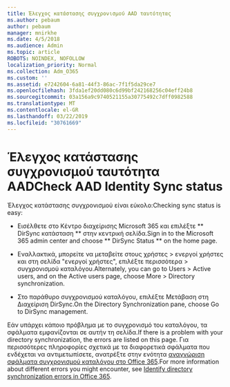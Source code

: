 ```yaml
---
title: Έλεγχος κατάστασης συγχρονισμού AAD ταυτότητας
ms.author: pebaum
author: pebaum
manager: mnirkhe
ms.date: 4/5/2018
ms.audience: Admin
ms.topic: article
ROBOTS: NOINDEX, NOFOLLOW
localization_priority: Normal
ms.collection: Adm_O365
ms.custom: ''
ms.assetid: e7242604-6a81-44f3-86ac-7f1f5da29ce7
ms.openlocfilehash: 3fda1ef20dd080c6d99bf242168256c04eff24b8
ms.sourcegitcommit: 03a156a9c9740521155a30775492c7dff0982588
ms.translationtype: MT
ms.contentlocale: el-GR
ms.lasthandoff: 03/22/2019
ms.locfileid: "30761669"
---
```

# <a name="check-aad-identity-sync-status"></a><span data-ttu-id="f14eb-102">Έλεγχος κατάστασης συγχρονισμού ταυτότητα AAD</span><span class="sxs-lookup"><span data-stu-id="f14eb-102">Check AAD Identity Sync status</span></span>

<span data-ttu-id="f14eb-103">Έλεγχος κατάστασης συγχρονισμού είναι εύκολο:</span><span class="sxs-lookup"><span data-stu-id="f14eb-103">Checking sync status is easy:</span></span> 
  
- <span data-ttu-id="f14eb-104">Εισέλθετε στο Κέντρο διαχείρισης Microsoft 365 και επιλέξτε \*\* DirSync κατάσταση \*\* στην κεντρική σελίδα.</span><span class="sxs-lookup"><span data-stu-id="f14eb-104">Sign in to the Microsoft 365 admin center and choose \*\* DirSync Status \*\* on the home page.</span></span> 
    
- <span data-ttu-id="f14eb-105">Εναλλακτικά, μπορείτε να μεταβείτε στους χρήστες \> ενεργοί χρήστες και στη σελίδα "ενεργοί χρήστες", επιλέξτε περισσότερα \> συγχρονισμού καταλόγου.</span><span class="sxs-lookup"><span data-stu-id="f14eb-105">Alternately, you can go to Users \> Active users, and on the Active users page, choose More \> Directory synchronization.</span></span>
    
- <span data-ttu-id="f14eb-106">Στο παράθυρο συγχρονισμού καταλόγου, επιλέξτε Μετάβαση στη Διαχείριση DirSync.</span><span class="sxs-lookup"><span data-stu-id="f14eb-106">On the Directory Synchronization pane, choose Go to DirSync management.</span></span> 
    
<span data-ttu-id="f14eb-107">Εάν υπάρχει κάποιο πρόβλημα με το συγχρονισμό του καταλόγου, τα σφάλματα εμφανίζονται σε αυτήν τη σελίδα.</span><span class="sxs-lookup"><span data-stu-id="f14eb-107">If there is a problem with your directory synchronization, the errors are listed on this page.</span></span> <span data-ttu-id="f14eb-108">Για περισσότερες πληροφορίες σχετικά με τα διαφορετικά σφάλματα που ενδέχεται να αντιμετωπίσετε, ανατρέξτε στην ενότητα [αναγνώριση σφάλματα συγχρονισμού καταλόγου στο Office 365](https://support.office.com/article/b4fc07a5-97ea-4ca6-9692-108acab74067).</span><span class="sxs-lookup"><span data-stu-id="f14eb-108">For more information about different errors you might encounter, see [Identify directory synchronization errors in Office 365](https://support.office.com/article/b4fc07a5-97ea-4ca6-9692-108acab74067).</span></span>
  

